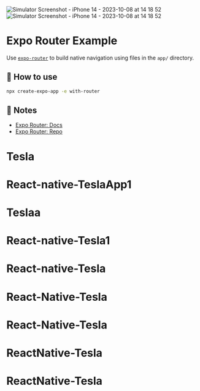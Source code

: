 ![Simulator Screenshot - iPhone 14 - 2023-10-08 at 14 18 52](https://github.com/Rahmoniy/ReactNative-Tesla/assets/147306871/cd537fce-4f96-4ed1-a716-295ff39c74b8)
![Simulator Screenshot - iPhone 14 - 2023-10-08 at 14 18 52](https://github.com/Rahmoniy/ReactNative-Tesla/assets/147306871/3e1c37ee-2fcd-4e4a-8ed4-32ce1e2e8c6f)

# Expo Router Example

Use [`expo-router`](https://expo.github.io/router) to build native navigation using files in the `app/` directory.

## 🚀 How to use

```sh
npx create-expo-app -e with-router
```

## 📝 Notes

- [Expo Router: Docs](https://expo.github.io/router)
- [Expo Router: Repo](https://github.com/expo/router)
# Tesla
# React-native-TeslaApp1
# Teslaa
# React-native-Tesla1
# React-native-Tesla
# React-Native-Tesla
# React-Native-Tesla
# ReactNative-Tesla
# ReactNative-Tesla
